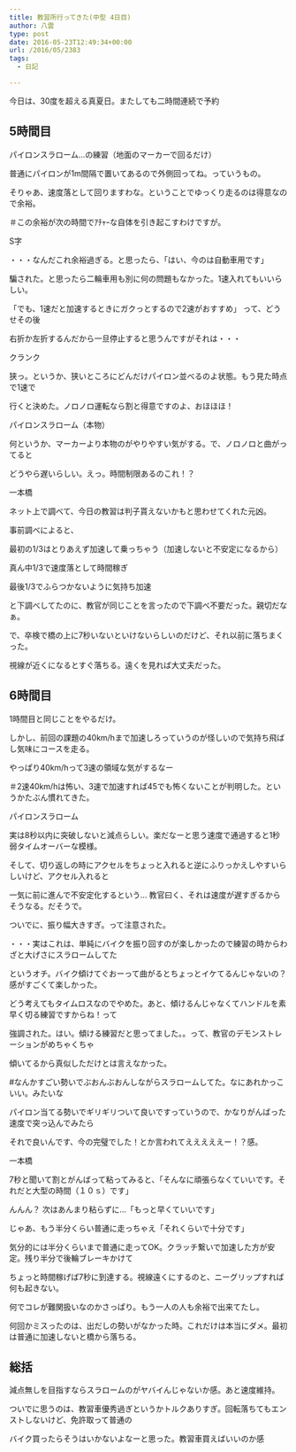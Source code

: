 ```yaml
---
title: 教習所行ってきた(中型 4日目)
author: 八雲
type: post
date: 2016-05-23T12:49:34+00:00
url: /2016/05/2383
tags:
  - 日記

---
```

今日は、30度を超える真夏日。またしても二時間連続で予約

## 5時間目

パイロンスラローム…の練習（地面のマーカーで回るだけ）
  
普通にパイロンが1m間隔で置いてあるので外側回ってね。っていうもの。
  
そりゃあ、速度落として回りますわな。ということでゆっくり走るのは得意なので余裕。
  
＃この余裕が次の時間でｱﾁｬｰな自体を引き起こすわけですが。

S字
  
・・・なんだこれ余裕過ぎる。と思ったら、「はい、今のは自動車用です」
  
騙された。と思ったら二輪車用も別に何の問題もなかった。1速入れてもいいらしい。
  
「でも、1速だと加速するときにガクっとするので2速がおすすめ」 って、どうせその後
  
右折か左折するんだから一旦停止すると思うんですがそれは・・・

クランク
  
狭っ。というか、狭いところにどんだけパイロン並べるのよ状態。もう見た時点で1速で
  
行くと決めた。ノロノロ運転なら割と得意ですのよ、おほほほ！

パイロンスラローム（本物）
  
何というか、マーカーより本物のがやりやすい気がする。で、ノロノロと曲がってると
  
どうやら遅いらしい。えっ。時間制限あるのこれ！？

一本橋
  
ネット上で調べて、今日の教習は判子貰えないかもと思わせてくれた元凶。
  
事前調べによると、
  
最初の1/3はとりあえず加速して乗っちゃう（加速しないと不安定になるから）
  
真ん中1/3で速度落として時間稼ぎ
  
最後1/3でふらつかないように気持ち加速
  
と下調べしてたのに、教官が同じことを言ったので下調べ不要だった。親切だなぁ。
  
で、卒検で橋の上に7秒いないといけないらしいのだけど、それ以前に落ちまくった。
  
視線が近くになるとすぐ落ちる。遠くを見れば大丈夫だった。

## 6時間目

1時間目と同じことをやるだけ。
  
しかし、前回の課題の40km/hまで加速しろっていうのが怪しいので気持ち飛ばし気味にコースを走る。
  
やっぱり40km/hって3速の領域な気がするなー
  
＃2速40km/hは怖い、3速で加速すれば45でも怖くないことが判明した。というかたぶん慣れてきた。

パイロンスラローム
  
実は8秒以内に突破しないと減点らしい。楽だなーと思う速度で通過すると1秒弱タイムオーバーな模様。
  
そして、切り返しの時にアクセルをちょっと入れると逆にふりっかえしやすいらしいけど、アクセル入れると
  
一気に前に進んで不安定化するという… 教官曰く、それは速度が遅すぎるからそうなる。だそうで。
  
ついでに、振り幅大きすぎ。って注意された。
  
・・・実はこれは、単純にバイクを振り回すのが楽しかったので練習の時からわざと大げさにスラロームしてた
  
というオチ。バイク傾けてぐおーって曲がるとちょっとイケてるんじゃないの？感がすごくて楽しかった。
  
どう考えてもタイムロスなのでやめた。あと、傾けるんじゃなくてハンドルを素早く切る練習ですからね！って
  
強調された。はい。傾ける練習だと思ってました。。って、教官のデモンストレーションがめちゃくちゃ
  
傾いてるから真似しただけとは言えなかった。
  
#なんかすごい勢いでぶおんぶおんしながらスラロームしてた。なにあれかっこいい。みたいな
  
パイロン当てる勢いでギリギリついて良いですっていうので、かなりがんばった速度で突っ込んでみたら
  
それで良いんです、今の完璧でした！とか言われてえええええー！？感。

一本橋
  
7秒と聞いて割とがんばって粘ってみると、「そんなに頑張らなくていいです。それだと大型の時間（１０ｓ）です」
  
んんん？ 次はあんまり粘らずに…「もっと早くていいです」
  
じゃあ、もう半分くらい普通に走っちゃえ「それくらいで十分です」
  
気分的には半分くらいまで普通に走ってOK。クラッチ繋いで加速した方が安定。残り半分で後輪ブレーキかけて
  
ちょっと時間稼げば7秒に到達する。視線遠くにするのと、ニーグリップすれば何も起きない。
  
何でコレが難関扱いなのかさっぱり。もう一人の人も余裕で出来てたし。
  
何回かミスったのは、出だしの勢いがなかった時。これだけは本当にダメ。最初は普通に加速しないと橋から落ちる。

## 総括

減点無しを目指すならスラロームのがヤバイんじゃないか感。あと速度維持。
  
ついでに思うのは、教習車優秀過ぎというかトルクありすぎ。回転落ちてもエンストしないけど、免許取って普通の
  
バイク買ったらそうはいかないよなーと思った。教習車買えばいいのか感
